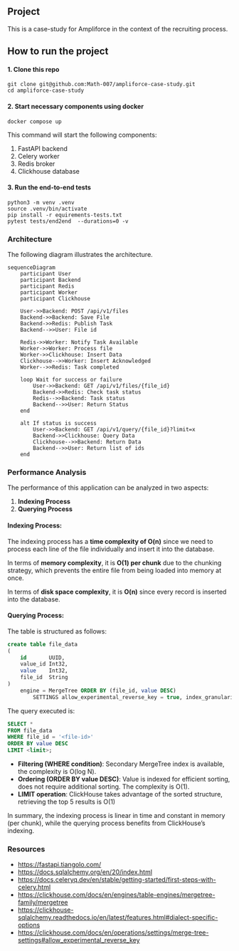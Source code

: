 ## Project

This is a case-study for Ampliforce in the context of the recruiting process.

## How to run the project

#### 1. Clone this repo
```shell
git clone git@github.com:Math-007/ampliforce-case-study.git
cd ampliforce-case-study
```

#### 2. Start necessary components using docker
```shell
docker compose up
```

This command will start the following components:
1. FastAPI backend
2. Celery worker
3. Redis broker
4. Clickhouse database

#### 3. Run the end-to-end tests
```shell
python3 -m venv .venv
source .venv/bin/activate
pip install -r equirements-tests.txt
pytest tests/end2end  --durations=0 -v
```

### Architecture

The following diagram illustrates the architecture.

```mermaid
sequenceDiagram
    participant User
    participant Backend
    participant Redis
    participant Worker
    participant Clickhouse

    User->>Backend: POST /api/v1/files
    Backend->>Backend: Save File
    Backend->>Redis: Publish Task
    Backend-->>User: File id

    Redis->>Worker: Notify Task Available
    Worker->>Worker: Process file
    Worker->>Clickhouse: Insert Data
    Clickhouse-->>Worker: Insert Acknowledged
    Worker-->>Redis: Task completed

    loop Wait for success or failure
        User->>Backend: GET /api/v1/files/{file_id}
        Backend->>Redis: Check task status
        Redis-->>Backend: Task status
        Backend-->>User: Return Status
    end

    alt If status is success
        User->>Backend: GET /api/v1/query/{file_id}?limit=x
        Backend->>Clickhouse: Query Data
        Clickhouse-->>Backend: Return Data
        Backend-->>User: Return list of ids
    end
```

### Performance Analysis

The performance of this application can be analyzed in two aspects:
1. **Indexing Process**
2. **Querying Process**

#### Indexing Process:
The indexing process has a **time complexity of O(n)** since we need to process each line of the file individually and insert it into the database.

In terms of **memory complexity**, it is **O(1) per chunk** due to the chunking strategy, which prevents the entire file from being loaded into memory at once.

In terms of **disk space complexity**, it is **O(n)** since every record is inserted into the database.

#### Querying Process:
The table is structured as follows:
```sql
create table file_data
(
    id       UUID,
    value_id Int32,
    value    Int32,
    file_id  String
)
    engine = MergeTree ORDER BY (file_id, value DESC)
        SETTINGS allow_experimental_reverse_key = true, index_granularity = 8192;
```
The query executed is:
```sql
SELECT *
FROM file_data
WHERE file_id = '<file-id>'
ORDER BY value DESC
LIMIT <limit>;
```
* **Filtering (WHERE condition)**: Secondary MergeTree index is available, the complexity is O(log N).
* **Ordering (ORDER BY value DESC)**: Value is indexed for efficient sorting, does not require additional sorting. The complexity is O(1).
* **LIMIT operation**: ClickHouse takes advantage of the sorted structure, retrieving the top 5 results is O(1)

In summary, the indexing process is linear in time and constant in memory (per chunk), while the querying process benefits from ClickHouse’s indexing.

### Resources

* https://fastapi.tiangolo.com/
* https://docs.sqlalchemy.org/en/20/index.html
* https://docs.celeryq.dev/en/stable/getting-started/first-steps-with-celery.html
* https://clickhouse.com/docs/en/engines/table-engines/mergetree-family/mergetree
* https://clickhouse-sqlalchemy.readthedocs.io/en/latest/features.html#dialect-specific-options
* https://clickhouse.com/docs/en/operations/settings/merge-tree-settings#allow_experimental_reverse_key
